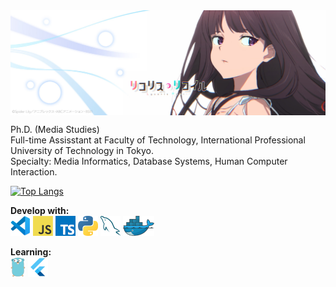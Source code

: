 <img src="images/banner/takina2.JPG" align="center" />
  
Ph.D. (Media Studies)  
Full-time Assisstant at Faculty of Technology, International Professional University of Technology in Tokyo.  
Specialty: Media Informatics, Database Systems, Human Computer Interaction.
  
[![Top Langs](https://github-readme-stats.vercel.app/api/top-langs/?username=knhnd&hide=Astro,MDX,Dockerfile&layout=compact)](https://github.com/knhnd/github-readme-stats)
    
**Develop with:**    
<a href="https://code.visualstudio.com/" title="Visual Studio Code"><img src="images/icons/vscode.png" /></a>
<a href="https://developer.mozilla.org/ja/docs/Web/JavaScript" title="JavaScript"><img src="images/icons/javascript.png" /></a>
<a href="https://www.typescriptlang.org/" title="TypeScript"><img src="images/icons/typescript.png" /></a>
<a href="https://www.python.org/" title="Python"><img src="images/icons/python.png" /></a>
<a href="https://www.mysql.com/" title="MySQL"><img src="images/icons/mysql.png" /></a>
<a href="https://www.docker.com/" title="Docker"><img src="images/icons/docker.png" /></a>
  
**Learning:**    
<a href="https://golang.org/" title="Golang"><img src="images/icons/golang.png" /></a>
<a href="https://flutter.dev/" title="Flutter"><img src="images/icons/flutter.png" /></a>

<!---
knhnd/knhnd is a ✨ special ✨ repository because its `README.md` (this file) appears on your GitHub profile.
You can click the Preview link to take a look at your changes.
--->
